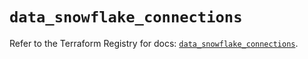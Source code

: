 # `data_snowflake_connections`

Refer to the Terraform Registry for docs: [`data_snowflake_connections`](https://registry.terraform.io/providers/snowflakedb/snowflake/2.7.0/docs/data-sources/connections).

